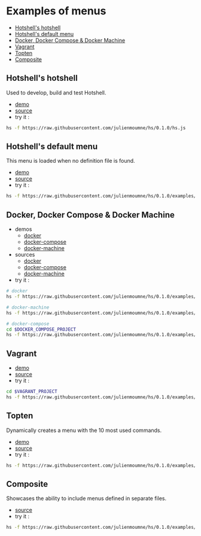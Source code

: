 # Examples of menus

  - [Hotshell's hotshell](#hotshells-hotshell)
  - [Hotshell's default menu](#hotshell-default-menu)
  - [Docker, Docker Compose & Docker Machine](#docker-docker-compose-docker-machine)
  - [Vagrant](#vagrant)
  - [Topten](#topten)
  - [Composite](#composite)

## Hotshell's hotshell

Used to develop, build and test Hotshell.

  - [demo](https://julienmoumne.github.com/hs/demos/hs.js.html)
  - [source](../hs.js)
  - try it :
```bash
hs -f https://raw.githubusercontent.com/julienmoumne/hs/0.1.0/hs.js
```

## Hotshell's default menu

This menu is loaded when no definition file is found.

  - [demo](https://julienmoumne.github.com/hs/demos/default.hs.js.html)
  - [source](./default/default.hs.js)
  - try it :
```bash
hs -f https://raw.githubusercontent.com/julienmoumne/hs/0.1.0/examples/default/default.hs.js
```

## Docker, Docker Compose & Docker Machine

  - demos
    * [docker](https://julienmoumne.github.com/hs/demos/docker.hs.js.html)
    * [docker-compose](https://julienmoumne.github.com/hs/demos/docker-compose.hs.js.html)
    * [docker-machine](https://julienmoumne.github.com/hs/demos/docker-machine.hs.js.html)
  - sources
    * [docker](./docker/docker.hs.js)
    * [docker-compose](./docker/docker-compose.hs.js)
    * [docker-machine](./docker/docker-machine.hs.js)
  - try it :
```bash
# docker
hs -f https://raw.githubusercontent.com/julienmoumne/hs/0.1.0/examples/docker/docker.hs.js

# docker-machine
hs -f https://raw.githubusercontent.com/julienmoumne/hs/0.1.0/examples/docker/docker-machine.hs.js

# docker-compose
cd $DOCKER_COMPOSE_PROJECT
hs -f https://raw.githubusercontent.com/julienmoumne/hs/0.1.0/examples/docker/docker-compose.hs.js
```

## Vagrant

  - [demo](https://julienmoumne.github.com/hs/demos/vagrant.hs.js.html)
  - [source](./vagrant/vagrant.hs.js)
  - try it :
```bash
cd $VAGRANT_PROJECT
hs -f https://raw.githubusercontent.com/julienmoumne/hs/0.1.0/examples/vagrant/vagrant.hs.js
```

## Topten

Dynamically creates a menu with the 10 most used commands.

  - [demo](https://julienmoumne.github.com/hs/demos/topten.hs.js.html)
  - [source](./topten/topten.hs.js)
  - try it :
```bash
hs -f https://raw.githubusercontent.com/julienmoumne/hs/0.1.0/examples/topten/topten.hs.js
```

## Composite

Showcases the ability to include menus defined in separate files.

  - [source](./composite/composite.hs.js)
  - try it :
```bash
hs -f https://raw.githubusercontent.com/julienmoumne/hs/0.1.0/examples/composite/composite.hs.js
```